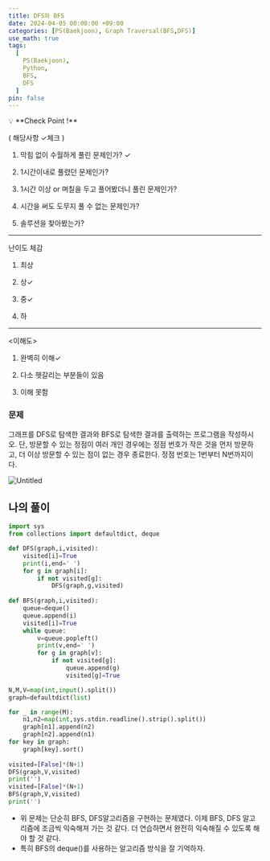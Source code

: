 ```yaml
---
title: DFS와 BFS
date: 2024-04-05 00:00:00 +09:00
categories: [PS(Baekjoon), Graph Traversal(BFS,DFS)]
use_math: true
tags:
  [
    PS(Baekjoon),
    Python,
    BFS,
    DFS
  ]
pin: false
---
```


<aside>
💡 **Check Point !**

( 해당사항 ✓체크 )

1. 막힘 없이 수월하게 풀린 문제인가? ✓

2. 1시간이내로 풀렸던 문제인가?

3. 1시간 이상 or 며칠을 두고 풀어봤더니 풀린 문제인가?

4. 시간을 써도 도무지 풀 수 없는 문제인가?

5. 솔루션을 찾아봤는가?

---

난이도 체감

1. 최상

2. 상✓

3. 중✓

4. 하

---

<이해도>

1. 완벽히 이해✓

2. 다소 헷갈리는 부분들이 있음

3. 이해 못함

</aside>

### 문제

그래프를 DFS로 탐색한 결과와 BFS로 탐색한 결과를 출력하는 프로그램을 작성하시오. 단, 방문할 수 있는 정점이 여러 개인 경우에는 정점 번호가 작은 것을 먼저 방문하고, 더 이상 방문할 수 있는 점이 없는 경우 종료한다. 정점 번호는 1번부터 N번까지이다.

![Untitled](https://github.com/gihuni99/gihuni99.github.io/assets/90080065/66028c2d-93ac-4bc3-8bc4-869283469652)

## 나의 풀이

```python
import sys
from collections import defaultdict, deque

def DFS(graph,i,visited):
    visited[i]=True
    print(i,end=' ')
    for g in graph[i]:
        if not visited[g]:
            DFS(graph,g,visited)
        
def BFS(graph,i,visited):
    queue=deque()
    queue.append(i)
    visited[i]=True
    while queue:
        v=queue.popleft()
        print(v,end=' ')
        for g in graph[v]:
            if not visited[g]:
                queue.append(g)
                visited[g]=True

N,M,V=map(int,input().split())
graph=defaultdict(list)

for _ in range(M):
    n1,n2=map(int,sys.stdin.readline().strip().split())
    graph[n1].append(n2)
    graph[n2].append(n1)
for key in graph:
    graph[key].sort()
    
visited=[False]*(N+1)
DFS(graph,V,visited)
print('')
visited=[False]*(N+1)
BFS(graph,V,visited)
print('')
```

- 위 문제는 단순히 BFS, DFS알고리즘을 구현하는 문제였다. 이제 BFS, DFS 알고리즘에 조금씩 익숙해져 가는 것 같다. 더 연습하면서 완전히 익숙해질 수 있도록 해야 할 것 같다.
- 특히 BFS의 deque()를 사용하는 알고리즘 방식을 잘 기억하자.